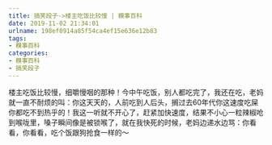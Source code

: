 ```yaml
---
title: 搞笑段子->楼主吃饭比较慢 | 糗事百科
date: 2019-11-02 21:34:01
urlname: 198ef0914a85f54ca4ef15e636e12b83
tags: 
- 糗事百科
categories:
- 糗事百科
- 搞笑段子
---
```

楼主吃饭比较慢，细嚼慢咽的那种！今中午吃饭，别人都吃完了，我还在吃，老妈就一直不耐烦的叫：你这天天的，人前吃到人后头，搁过去60年代你这速度吃屎你都吃不到热乎的！我这一听就不开心了，赶紧加快速度，结果不小心一粒辣椒呛到喉咙里，嗓子瞬间像是被锁喉了，就在我快死的时候，老妈边递水边骂：你看看，你看看，吃个饭跟狗抢食一样的～


